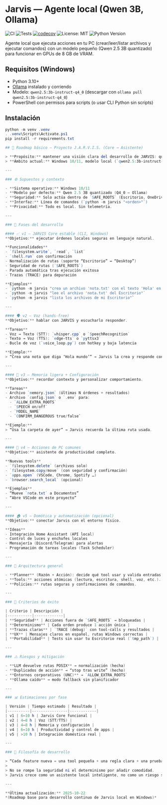 # Jarvis — Agente local (Qwen 3B, Ollama)
![CI](https://github.com/ALEXEN999/jarvis_pkg/actions/workflows/python-ci.yml/badge.svg?branch=main)
![Tests](https://github.com/ALEXEN999/jarvis_pkg/actions/workflows/python-tests.yml/badge.svg?branch=main)
[![codecov](https://codecov.io/gh/ALEXEN999/jarvis_pkg/branch/main/graph/badge.svg)](https://codecov.io/gh/ALEXEN999/jarvis_pkg)
![License: MIT](https://img.shields.io/badge/license-MIT-green.svg)
![Python Version](https://img.shields.io/badge/python-3.10%2B-blue.svg)

Agente local que ejecuta acciones en tu PC (crear/leer/listar archivos y ejecutar comandos) con un modelo pequeño (Qwen 2.5 3B quantizado) para funcionar en GPUs de 8 GB de VRAM.

## Requisitos (Windows)
- Python 3.10+
- [Ollama](https://ollama.com/) instalado y corriendo
- Modelo: `qwen2.5:3b-instruct-q4_0` (descargar con `ollama pull qwen2.5:3b-instruct-q4_0`)
- PowerShell con permisos para scripts (o usar CLI Python sin scripts)

## Instalación
```powershell
python -m venv .venv
. .venv\Scripts\Activate.ps1
pip install -r requirements.txt

## 🧠 Roadmap básico — Proyecto J.A.R.V.I.S. (Core → Asistente)

> **Propósito:** mantener una visión clara del desarrollo de JARVIS: qué hace, qué hará y cómo sabremos que cada etapa está completada.  
> **Ámbito actual:** Windows 10/11, modelo local (`qwen2.5:3b-instruct-q4_0`) con 8 GB VRAM, sin necesidad de Internet.

---

### ⚙️ Supuestos y contexto

- **Sistema operativo:** Windows 10/11  
- **Modelo por defecto:** Qwen 2.5 3B quantizado (Q4_0 – Ollama)  
- **Seguridad:** Solo actúa dentro de `SAFE_ROOTS` (Escritorio, OneDrive/Escritorio y carpeta del proyecto).  
- **Interfaz:** Línea de comandos (`python -m jarvis "<orden>"`)  
- **Privacidad:** Todo es local. Sin telemetría.

---

### 🧩 Fases del desarrollo

#### ✅ v1 — JARVIS Core estable (CLI, Windows)
**Objetivo:** ejecutar órdenes locales seguras en lenguaje natural.

**Funcionalidades**
- `filesystem.write`, `read`, `list`  
- `shell.run` con confirmación  
- Normalización de rutas (soporte “Escritorio” ↔ “Desktop”)  
- Seguridad de rutas (`SAFE_ROOTS`)  
- Parada automática tras ejecución exitosa  
- Trazas (TRACE) para depuración  

**Ejemplos**
- `python -m jarvis "crea un archivo 'nota.txt' con el texto 'Hola' en el Escritorio"`  
- `python -m jarvis "lee el archivo 'nota.txt' del Escritorio"`  
- `python -m jarvis "lista los archivos de mi Escritorio"`

---

#### 🗣️ v2 — Voz (hands-free)
**Objetivo:** hablar con JARVIS y escucharlo responder.

**Tareas**
- Voz → Texto (STT): `whisper.cpp` o `SpeechRecognition`  
- Texto → Voz (TTS): `edge-tts` o `pyttsx3`  
- Bucle de voz (`voice_loop.py`) con hotkey y baja latencia  

**Ejemplo:**  
> “Crea una nota que diga ‘Hola mundo’” → Jarvis la crea y responde con voz.

---

#### 💾 v3 — Memoria ligera + Configuración
**Objetivo:** recordar contexto y personalizar comportamiento.

**Tareas**
- Archivo `memory.json` (últimas N órdenes + resultados)  
- Archivo `config.json` o `.env` para:
  - `ALLOW_EXTRA_ROOTS`  
  - `SPEECH on/off`  
  - `MODEL_NAME`  
  - `CONFIRM_DANGEROUS true/false`

**Ejemplo:**  
> “Usa la carpeta de ayer” → Jarvis recuerda la última ruta usada.

---

#### 🧰 v4 — Acciones de PC comunes
**Objetivo:** asistente de productividad completo.

**Nuevas tools**
- `filesystem.delete` (archivos solo)  
- `filesystem.copy/move` (con seguridad y confirmación)  
- `apps.open` (VSCode, Chrome, Spotify …)  
- `browser.search_local` (opcional)

**Ejemplos**
- “Mueve `nota.txt` a Documentos”  
- “Abre VSCode en este proyecto”

---

#### 🏠 v5 — Domótica y automatización (opcional)
**Objetivo:** conectar Jarvis con el entorno físico.

**Ideas**
- Integración Home Assistant (API local)  
- Control de luces y enchufes locales  
- Mensajería (Discord/Telegram) para alertas  
- Programación de tareas locales (Task Scheduler)

---

### 🧱 Arquitectura general

- **Planner** (Razón + Acción): decide qué tool usar y valida entradas.  
- **Tools:** acciones atómicas (lectura, escritura, shell, voz, etc.).  
- **Policies:** rutas seguras y confirmaciones de comandos.  

---

### 🧾 Criterios de éxito

| Criterio | Descripción |
|-----------|-------------|
| **Seguridad** | Acciones fuera de `SAFE_ROOTS` → bloqueadas |
| **Determinismo** | Cada orden produce 1 acción única |
| **Trazas claras** | `TRACE (debug)` con tool-calls y resultados |
| **UX** | Mensajes claros en español, rutas Windows correctas |
| **Portabilidad** | Tests sin usar tu Escritorio real (`tmp_path`) |

---

### ⚠️ Riesgos y mitigación

- **LLM devuelve rutas POSIX** → normalización (hecha)  
- **Duplicados de acción** → “stop tras write” (hecho)  
- **Entornos corporativos (UNC)** → `ALLOW_EXTRA_ROOTS`  
- **Ollama caído** → modo fallback sin planificador  

---

### 📊 Estimaciones por fase

| Versión | Tiempo estimado | Resultado |
|----------|----------------|------------|
| v1 | 6–10 h | Jarvis Core funcional |
| v2 | 4–8 h | Voz (STT/TTS) |
| v3 | 4–8 h | Memoria y configuración |
| v4 | 6–10 h | Productividad y control de apps |
| v5 | >10 h | Integración doméstica real |

---

### 🧭 Filosofía de desarrollo

> “Cada feature nueva = una tool pequeña + una regla clara + una prueba.”  
>  
> No se rompe la seguridad ni el determinismo por añadir comodidad.  
> Jarvis crece como un asistente local inteligente, no como un riesgo sistémico.

---

**Última actualización:** 2025-10-22  
*(Roadmap base para desarrollo continuo de Jarvis local en Windows)*  
